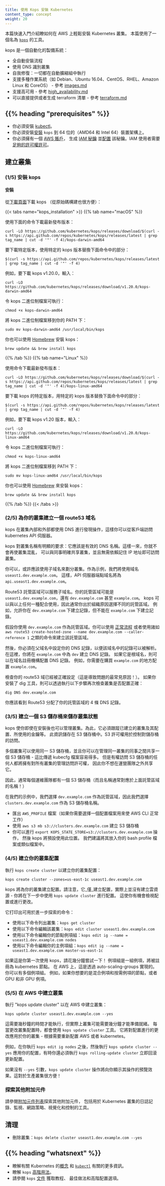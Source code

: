 ```yaml
---
title: 使用 Kops 安裝 Kubernetes
content_type: concept
weight: 20
---
```

<!--
title: Installing Kubernetes with kops
content_type: concept
weight: 20
-->

<!-- overview -->

<!--
This quickstart shows you how to easily install a Kubernetes cluster on AWS.
It uses a tool called [`kops`](https://github.com/kubernetes/kops).
-->
本篇快速入門介紹瞭如何在 AWS 上輕鬆安裝 Kubernetes 叢集。
本篇使用了一個名為 [`kops`](https://github.com/kubernetes/kops) 的工具。

<!--
kops is an automated provisioning system:
-->
kops 是一個自動化的製備系統：

<!--
* Fully automated installation
* Uses DNS to identify clusters
* Self-healing: everything runs in Auto-Scaling Groups
* Multiple OS support (Debian, Ubuntu 16.04 supported, CentOS & RHEL, Amazon Linux and CoreOS) - see the [images.md](https://github.com/kubernetes/kops/blob/master/docs/operations/images.md)
* High-Availability support - see the [high_availability.md](https://github.com/kubernetes/kops/blob/master/docs/high_availability.md)
* Can directly provision, or generate terraform manifests - see the [terraform.md](https://github.com/kubernetes/kops/blob/master/docs/terraform.md)
-->
* 全自動安裝流程
* 使用 DNS 識別叢集
* 自我修復：一切都在自動擴縮組中執行
* 支援多種作業系統（如 Debian、Ubuntu 16.04、CentOS、RHEL、Amazon Linux 和 CoreOS） - 參考 [images.md](https://github.com/kubernetes/kops/blob/master/docs/operations/images.md)
* 支援高可用 - 參考 [high_availability.md](https://github.com/kubernetes/kops/blob/master/docs/high_availability.md)
* 可以直接提供或者生成 terraform 清單 - 參考 [terraform.md](https://github.com/kubernetes/kops/blob/master/docs/terraform.md)

## {{% heading "prerequisites" %}}

<!--
* You must have [kubectl](/docs/tasks/tools/) installed.

* You must [install](https://github.com/kubernetes/kops#installing) `kops` on a 64-bit (AMD64 and Intel 64) device architecture.

* You must have an [AWS account](https://docs.aws.amazon.com/polly/latest/dg/setting-up.html), generate [IAM keys](https://docs.aws.amazon.com/general/latest/gr/aws-sec-cred-types.html#access-keys-and-secret-access-keys) and [configure](https://docs.aws.amazon.com/cli/latest/userguide/cli-chap-configure.html#cli-quick-configuration) them. The IAM user will need [adequate permissions](https://github.com/kubernetes/kops/blob/master/docs/getting_started/aws.md#setup-iam-user).
-->
* 你必須安裝 [kubectl](/zh-cn/docs/tasks/tools/)。 
* 你必須安裝[安裝](https://github.com/kubernetes/kops#installing) `kops`
  到 64 位的（AMD64 和 Intel 64）裝置架構上。
* 你必須擁有一個 [AWS 賬戶](https://docs.aws.amazon.com/polly/latest/dg/setting-up.html)，
  生成 [IAM 秘鑰](https://docs.aws.amazon.com/general/latest/gr/aws-sec-cred-types.html#access-keys-and-secret-access-keys)
  並[配置](https://docs.aws.amazon.com/cli/latest/userguide/cli-chap-configure.html#cli-quick-configuration)
  該秘鑰。IAM 使用者需要[足夠的許可權許可](https://github.com/kubernetes/kops/blob/master/docs/getting_started/aws.md#setup-iam-user)。

<!-- steps -->

<!--
## Creating a cluster

### (1/5) Install kops

#### Installation

Download kops from the [releases page](https://github.com/kubernetes/kops/releases) (it is also convenient to build from source):
-->
## 建立叢集

### (1/5) 安裝 kops

#### 安裝

從[下載頁面](https://github.com/kubernetes/kops/releases)下載 kops
（從原始碼構建也很方便）：

{{< tabs name="kops_installation" >}}
{{% tab name="macOS" %}}

<!--
Download the latest release with the command:
-->
使用下面的命令下載最新發布版本：

```shell
curl -LO https://github.com/kubernetes/kops/releases/download/$(curl -s https://api.github.com/repos/kubernetes/kops/releases/latest | grep tag_name | cut -d '"' -f 4)/kops-darwin-amd64
```

<!--
To download a specific version, replace the following portion of the command with the specific kops version.
-->
要下載特定版本，使用特定的 kops 版本替換下面命令中的部分：

```shell
$(curl -s https://api.github.com/repos/kubernetes/kops/releases/latest | grep tag_name | cut -d '"' -f 4)
```

<!--
For example, to download kops version v1.20.0 type:
-->
例如，要下載 kops v1.20.0，輸入：

```shell
curl -LO https://github.com/kubernetes/kops/releases/download/v1.20.0/kops-darwin-amd64
```

<!--
Make the kops binary executable.
-->
令 kops 二進位制檔案可執行：

```shell
chmod +x kops-darwin-amd64
```

<!--
Move the kops binary in to your PATH.
-->
將 kops 二進位制檔案移到你的 PATH 下：

```shell
sudo mv kops-darwin-amd64 /usr/local/bin/kops
```

你也可以使用 [Homebrew](https://brew.sh/) 安裝 kops：

```shell
brew update && brew install kops
```
{{% /tab %}}
{{% tab name="Linux" %}}

<!--
Download the latest release with the command:
-->
使用命令下載最新發布版本：

```shell
curl -LO https://github.com/kubernetes/kops/releases/download/$(curl -s https://api.github.com/repos/kubernetes/kops/releases/latest | grep tag_name | cut -d '"' -f 4)/kops-linux-amd64
```

<!--
To download a specific version of kops, replace the following portion of the command with the specific kops version.
-->
要下載 kops 的特定版本，用特定的 kops 版本替換下面命令中的部分：

```shell
$(curl -s https://api.github.com/repos/kubernetes/kops/releases/latest | grep tag_name | cut -d '"' -f 4)
```

<!--
For example, to download kops version v1.20.0 type:
-->
例如，要下載 kops v1.20 版本，輸入：

```shell
curl -LO https://github.com/kubernetes/kops/releases/download/v1.20.0/kops-linux-amd64
```

<!--
Make the kops binary executable
-->
令 kops 二進位制檔案可執行：

```shell
chmod +x kops-linux-amd64
```

<!--
Move the kops binary in to your PATH.
-->
將 kops 二進位制檔案移到 PATH 下：


```shell
sudo mv kops-linux-amd64 /usr/local/bin/kops
```

你也可以使用 [Homebrew](https://docs.brew.sh/Homebrew-on-Linux)
來安裝 kops：

```shell
brew update && brew install kops
```

{{% /tab %}}
{{< /tabs >}}

<!--
### (2/5) Create a route53 domain for your cluster

kops uses DNS for discovery, both inside the cluster and outside, so that you can reach the kubernetes API server
from clients.
-->
### (2/5) 為你的叢集建立一個 route53 域名

kops 在叢集內部和外部都使用 DNS 進行發現操作，這樣你可以從客戶端訪問
kubernetes API 伺服器。

<!--
kops has a strong opinion on the cluster name: it should be a valid DNS name.  By doing so you will
no longer get your clusters confused, you can share clusters with your colleagues unambiguously,
and you can reach them without relying on remembering an IP address.
-->
kops 對叢集名稱有明顯的要求：它應該是有效的 DNS 名稱。這樣一來，你就不會再使叢集混亂，
可以與同事明確共享叢集，並且無需依賴記住 IP 地址即可訪問叢集。

<!--
You can, and probably should, use subdomains to divide your clusters.  As our example we will use
`useast1.dev.example.com`.  The API server endpoint will then be `api.useast1.dev.example.com`.
-->
你可以，或許應該使用子域名來劃分叢集。作為示例，我們將使用域名 `useast1.dev.example.com`。
這樣，API 伺服器端點域名將為 `api.useast1.dev.example.com`。

<!--
A Route53 hosted zone can serve subdomains.  Your hosted zone could be `useast1.dev.example.com`,
but also `dev.example.com` or even `example.com`.  kops works with any of these, so typically
you choose for organization reasons (e.g. you are allowed to create records under `dev.example.com`,
but not under `example.com`).
-->
Route53 託管區域可以服務子域名。你的託管區域可能是 `useast1.dev.example.com`，還有 `dev.example.com` 甚至 `example.com`。
kops 可以與以上任何一種配合使用，因此通常你出於組織原因選擇不同的託管區域。
例如，允許你在 `dev.example.com` 下建立記錄，但不能在 `example.com` 下建立記錄。

<!--
Let's assume you're using `dev.example.com` as your hosted zone.  You create that hosted zone using
the [normal process](http://docs.aws.amazon.com/Route53/latest/DeveloperGuide/CreatingNewSubdomain.html), or
with a command such as `aws route53 create-hosted-zone --name dev.example.com --caller-reference 1`.
-->
假設你使用 `dev.example.com` 作為託管區域。你可以使用
[正常流程](https://docs.aws.amazon.com/Route53/latest/DeveloperGuide/CreatingNewSubdomain.html)
或者使用諸如 `aws route53 create-hosted-zone --name dev.example.com --caller-reference 1`
之類的命令來建立該託管區域。

<!--
You must then set up your NS records in the parent domain, so that records in the domain will resolve.  Here,
you would create NS records in `example.com` for `dev`.  If it is a root domain name you would configure the NS
records at your domain registrar (e.g. `example.com` would need to be configured where you bought `example.com`).
-->
然後，你必須在父域名中設定你的 DNS 記錄，以便該域名中的記錄可以被解析。
在這裡，你將在 `example.com` 中為 `dev` 建立 DNS 記錄。
如果它是根域名，則可以在域名註冊機構配置 DNS 記錄。
例如，你需要在購買 `example.com` 的地方配置 `example.com`。

<!--
Verify your route53 domain setup (it is the #1 cause of problems!). You can double-check that
your cluster is configured correctly if you have the dig tool by running:
-->
檢查你的 route53 域已經被正確設定（這是導致問題的最常見原因！）。
如果你安裝了 dig 工具，則可以透過執行以下步驟再次檢查叢集是否配置正確：

```shell
dig DNS dev.example.com
```

<!--
You should see the 4 NS records that Route53 assigned your hosted zone.
-->
你應該看到 Route53 分配了你的託管區域的 4 條 DNS 記錄。

<!--
### (3/5) Create an S3 bucket to store your clusters state

kops lets you manage your clusters even after installation.  To do this, it must keep track of the clusters
that you have created, along with their configuration, the keys they are using etc.  This information is stored
in an S3 bucket.  S3 permissions are used to control access to the bucket.
-->
### (3/5) 建立一個 S3 儲存桶來儲存叢集狀態

kops 使你即使在安裝後也可以管理叢集。為此，它必須跟蹤已建立的叢集及其配置、所使用的金鑰等。
此資訊儲存在 S3 儲存桶中。S3 許可權用於控制對儲存桶的訪問。

<!--
Multiple clusters can use the same S3 bucket, and you can share an S3 bucket between your colleagues that
administer the same clusters - this is much easier than passing around kubecfg files.  But anyone with access
to the S3 bucket will have administrative access to all your clusters, so you don't want to share it beyond
the operations team.
-->
多個叢集可以使用同一 S3 儲存桶，並且你可以在管理同一叢集的同事之間共享一個
S3 儲存桶 - 這比傳遞 kubecfg 檔案容易得多。
但是有權訪問 S3 儲存桶的任何人都將擁有對所有叢集的管理訪問許可權，
因此你不想在運營團隊之外共享它。

<!--
So typically you have one S3 bucket for each ops team (and often the name will correspond
to the name of the hosted zone above!)
-->
因此，通常每個運維團隊都有一個 S3 儲存桶（而且名稱通常對應於上面託管區域的名稱！）

<!--
In our example, we chose `dev.example.com` as our hosted zone, so let's pick `clusters.dev.example.com` as
the S3 bucket name.
-->
在我們的示例中，我們選擇 `dev.example.com` 作為託管區域，因此我們選擇
`clusters.dev.example.com` 作為 S3 儲存桶名稱。

<!--
* Export `AWS_PROFILE` (if you need to select a profile for the AWS CLI to work)
* Create the S3 bucket using `aws s3 mb s3://clusters.dev.example.com`
* You can `export KOPS_STATE_STORE=s3://clusters.dev.example.com` and then kops will use this location by default.
   We suggest putting this in your bash profile or similar.
-->
* 匯出 `AWS_PROFILE` 檔案（如果你需要選擇一個配置檔案用來使 AWS CLI 正常工作）
* 使用 `aws s3 mb s3://clusters.dev.example.com` 建立 S3 儲存桶
* 你可以進行 `export KOPS_STATE_STORE=s3://clusters.dev.example.com` 操作，
  然後 kops 將預設使用此位置。
  我們建議將其放入你的 bash profile 檔案或類似檔案中。

<!--
### (4/5) Build your cluster configuration

Run `kops create cluster` to create your cluster configuration:
-->
### (4/5) 建立你的叢集配置

執行 `kops create cluster` 以建立你的叢集配置：

`kops create cluster --zones=us-east-1c useast1.dev.example.com`

<!--
kops will create the configuration for your cluster.  Note that it _only_ creates the configuration, it does
not actually create the cloud resources - you'll do that in the next step with a `kops update cluster`.  This
give you an opportunity to review the configuration or change it.
-->
kops 將為你的叢集建立配置。請注意，它_僅_建立配置，實際上並沒有建立雲資源 - 
你將在下一步中使用 `kops update cluster` 進行配置。
這使你有機會檢視配置或進行更改。

<!--
It prints commands you can use to explore further:
-->
它打印出可用於進一步探索的命令：

<!--
* List your clusters with: `kops get cluster`
* Edit this cluster with: `kops edit cluster useast1.dev.example.com`
* Edit your node instance group: `kops edit ig --name=useast1.dev.example.com nodes`
* Edit your master instance group: `kops edit ig --name=useast1.dev.example.com master-us-east-1c`
-->
* 使用以下命令列出叢集：`kops get cluster`
* 使用以下命令編輯該叢集：`kops edit cluster useast1.dev.example.com`
* 使用以下命令編輯你的節點例項組：`kops edit ig --name = useast1.dev.example.com nodes`
* 使用以下命令編輯你的主例項組：`kops edit ig --name = useast1.dev.example.com master-us-east-1c`

<!--
If this is your first time using kops, do spend a few minutes to try those out!  An instance group is a
set of instances, which will be registered as kubernetes nodes.  On AWS this is implemented via auto-scaling-groups.
You can have several instance groups, for example if you wanted nodes that are a mix of spot and on-demand instances, or
GPU and non-GPU instances.
-->
如果這是你第一次使用 kops，請花幾分鐘嘗試一下！ 例項組是一組例項，將被註冊為 kubernetes 節點。
在 AWS 上，這是透過 auto-scaling-groups 實現的。你可以有多個例項組。
例如，如果你想要的是混合例項和按需例項的節點，或者 GPU 和非 GPU 例項。

<!--
### (5/5) Create the cluster in AWS

Run "kops update cluster" to create your cluster in AWS:
-->
### (5/5) 在 AWS 中建立叢集

執行 "kops update cluster" 以在 AWS 中建立叢集：

```shell
kops update cluster useast1.dev.example.com --yes
```

<!--
That takes a few seconds to run, but then your cluster will likely take a few minutes to actually be ready.
`kops update cluster` will be the tool you'll use whenever you change the configuration of your cluster; it
applies the changes you have made to the configuration to your cluster - reconfiguring AWS or kubernetes as needed.
-->
這需要幾秒鐘的時間才能執行，但實際上叢集可能需要幾分鐘才能準備就緒。
每當更改叢集配置時，都會使用 `kops update cluster` 工具。
它將對配置進行的更改應用於你的叢集 - 根據需要重新配置 AWS 或者 kubernetes。

<!--
For example, after you `kops edit ig nodes`, then `kops update cluster --yes` to apply your configuration, and
sometimes you will also have to `kops rolling-update cluster` to roll out the configuration immediately.
-->
例如，在你執行 `kops edit ig nodes` 之後，然後執行 `kops update cluster --yes`
應用你的配置，有時你還必須執行 `kops rolling-update cluster` 立即回滾更新配置。

<!--
Without `--yes`, `kops update cluster` will show you a preview of what it is going to do.  This is handy
for production clusters!
-->
如果沒有 `--yes` 引數，`kops update cluster` 操作將向你顯示其操作的預覽效果。這對於生產叢集很方便！

<!--
### Explore other add-ons

See the [list of add-ons](/docs/concepts/cluster-administration/addons/) to explore other add-ons, including tools for logging, monitoring, network policy, visualization &amp; control of your Kubernetes cluster.
-->
### 探索其他附加元件

請參閱[附加元件列表](/zh-cn/docs/concepts/cluster-administration/addons/)探索其他附加元件，
包括用於 Kubernetes 叢集的日誌記錄、監視、網路策略、視覺化和控制的工具。

<!--
## Cleanup

* To delete your cluster: `kops delete cluster useast1.dev.example.com --yes`
-->
## 清理

* 刪除叢集：`kops delete cluster useast1.dev.example.com --yes`

## {{% heading "whatsnext" %}}

<!--
* Learn more about Kubernetes [concepts](/docs/concepts/) and [`kubectl`](/docs/reference/kubectl/).
* Learn about `kops` [advanced usage](https://github.com/kubernetes/kops)
* See the `kops` [docs](https://github.com/kubernetes/kops) section for tutorials, best practices and advanced configuration options.
-->
* 瞭解有關 Kubernetes 的[概念](/zh-cn/docs/concepts/) 和
  [`kubectl`](/zh-cn/docs/reference/kubectl/) 有關的更多資訊。
* 瞭解 `kops` [高階用法](https://github.com/kubernetes/kops)。
* 請參閱 `kops` [文件](https://github.com/kubernetes/kops) 獲取教程、
  最佳做法和高階配置選項。

